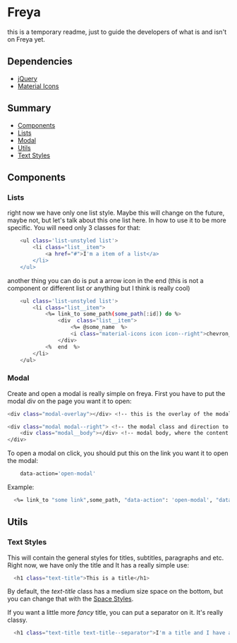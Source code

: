 # Freya

this is a temporary readme, just to guide the developers of what is and isn't on Freya yet.

## Dependencies

- [jQuery](https://jquery.com/)
- [Material Icons](https://fonts.googleapis.com/icon?family=Material+Icons)

## Summary

- [Components](#components)
- [Lists](#lists)
- [Modal](#modal)
- [Utils](#utils)
- [Text Styles](#text-styles)

## Components

### Lists

right now we have only one list style. Maybe this will change on the future, maybe not, but let's talk about this one list here. In how to use it to be more specific. You will need only 3 classes for that:

```sh
	<ul class='list-unstyled list'>
		<li class="list__item">
			<a href="#">I'm a item of a list</a>
		</li>
	</ul>
```

another thing you can do is put a arrow icon in the end (this is not a component or different list or anything but I think is really cool)

```sh
	<ul class='list-unstyled list'>
		<li class="list__item">
			<%= link_to some_path(some_path[:id]) do %>
				<div  class="list__item">
					<%= @some_name  %>
					<i class="material-icons icon icon--right">chevron_right</i>
				</div>
			<%  end  %>
		</li>
	</ul>
```

### Modal

Create and open a modal is really simple on freya. First you have to put the modal div on the page you want it to open:

```sh
<div class="modal-overlay"></div> <!-- this is the overlay of the modal -->

<div class="modal modal--right"> <!-- the modal class and direction to open -->
	<div class="modal__body"></div> <!-- modal body, where the content should be put in -->
</div>
```

To open a modal on click, you should put this on the link you want it to open the modal:

```sh
    data-action='open-modal'
```

Example:

```sh
  <%= link_to "some link",some_path, "data-action": 'open-modal', "data-load": 'load-modal-data' %>
```

## Utils

### Text Styles

This will contain the general styles for titles, subtitles, paragraphs and etc. Right now, we have only the title and It has a really simple use:

```sh
  <h1 class="text-title">This is a title</h1>
```

By default, the _text-title_ class has a medium size space on the bottom, but you can change that with the [Space Styles](#space-styles).

If you want a little more _fancy_ title, you can put a separator on it. It's really classy.

```sh
  <h1 class="text-title text-title--separator">I'm a title and I have a beautiful separator</h1>
```
